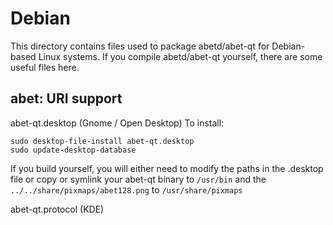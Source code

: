 
Debian
====================
This directory contains files used to package abetd/abet-qt
for Debian-based Linux systems. If you compile abetd/abet-qt yourself, there are some useful files here.

## abet: URI support ##


abet-qt.desktop  (Gnome / Open Desktop)
To install:

	sudo desktop-file-install abet-qt.desktop
	sudo update-desktop-database

If you build yourself, you will either need to modify the paths in
the .desktop file or copy or symlink your abet-qt binary to `/usr/bin`
and the `../../share/pixmaps/abet128.png` to `/usr/share/pixmaps`

abet-qt.protocol (KDE)

